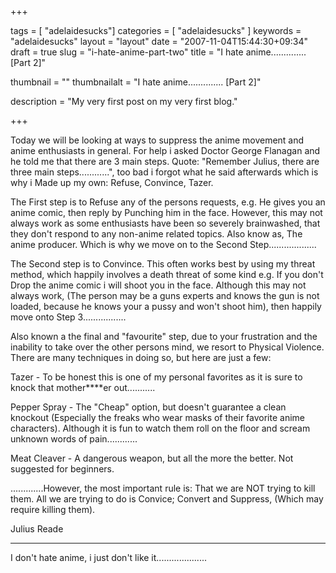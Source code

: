 +++

tags = [ "adelaidesucks"]
categories = [ "adelaidesucks" ]
keywords = "adelaidesucks"
layout = "layout"
date = "2007-11-04T15:44:30+09:34"
draft = true
slug = "i-hate-anime-part-two"
title = "I hate anime.............. [Part 2]"

thumbnail = ""
thumbnailalt = "I hate anime.............. [Part 2]"

description = "My very first post on my very first blog."

+++

Today we will be looking at ways to suppress the anime movement and anime enthusiasts in general. For help i asked Doctor George Flanagan and he told me that there are 3 main steps. Quote: "Remember Julius, there are three main steps............", too bad i forgot what he said afterwards which is why i Made up my own: Refuse, Convince, Tazer.

The First step is to Refuse any of the persons requests, e.g. He gives you an anime comic, then reply by Punching him in the face. However, this may not always work as some enthusiasts have been so severely brainwashed, that they don't respond to any non-anime related topics. Also know as, The anime producer. Which is why we move on to the Second Step...................

The Second step is to Convince. This often works best by using my threat method, which happily involves a death threat of some kind e.g. If you don't Drop the anime comic i will shoot you in the face. Although this may not always work, (The person may be a guns experts and knows the gun is not loaded, because he knows your a pussy and won't shoot him), then happily move onto Step 3.................

Also known a the final and "favourite" step, due to your frustration and the inability to take over the other persons mind, we resort to Physical Violence. There are many techniques in doing so, but here are just a few:

Tazer - To be honest this is one of my personal favorites as it is sure to knock that mother****er out...........

Pepper Spray - The "Cheap" option, but doesn't guarantee a clean knockout (Especially the freaks who wear masks of their favorite anime characters). Although it is fun to watch them roll on the floor and scream unknown words of pain............

Meat Cleaver - A dangerous weapon, but all the more the better. Not suggested for beginners.

.............However, the most important rule is: That we are NOT trying to kill them. All we are trying to do is Convice; Convert and Suppress, (Which may require killing them).

Julius Reade
___________________________________________________________

I don't hate anime, i just don't like it....................